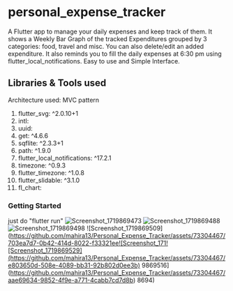 # personal_expense_tracker
A Flutter app to manage your daily expenses and keep track of them. It shows a Weekly Bar Graph of the tracked Expenditures grouped by 3 categories: food, travel and misc. You can also delete/edit an added expenditure. It also reminds you to fill the daily expenses at 6:30 pm using flutter_local_notifications. 
Easy to use and Simple Interface.
## Libraries & Tools used
Architecture used: MVC pattern
1. flutter_svg: ^2.0.10+1
2. intl: 
3. uuid:
4. get: ^4.6.6
5. sqflite: ^2.3.3+1
6. path: ^1.9.0
7. flutter_local_notifications: ^17.2.1
8. timezone: ^0.9.3
9. flutter_timezone: ^1.0.8
10. flutter_slidable: ^3.1.0
11. fl_chart:
### Getting Started
just do "flutter run"
![Screenshot_1719869473](https://github.com/mahira13/Personal_Expense_Tracker/assets/73304467/a6f2f52f-7596-4c88-a531-275969e20066)
![Screenshot_1719869488](https://github.com/mahira13/Personal_Expense_Tracker/assets/73304467/c71b6c86-e6b6-4bb6-90a3-68118b1f7adf)
![Screenshot_1719869498](https://github.com/mahira13/Personal_Expense_Tracker/assets/73304467/4c00d1a6-3dd1-4ec9-98a7-3cc97a8b9dfa)
![Screenshot_1719869509](https://github.com/mahira13/Personal_Expense_Tracker/assets/73304467/703ea7d7-0b42-414d-8022-f33321ee![Screenshot_171![Screenshot_1719869529](https://github.com/mahira13/Personal_Expense_Tracker/assets/73304467/e803650d-508e-4089-bb31-92b802d0ee3b)
9869516](https://github.com/mahira13/Personal_Expense_Tracker/assets/73304467/aae69634-9852-4f9e-a771-4cabb7cd7d8b)
8694)
